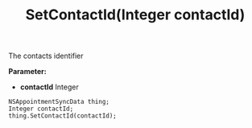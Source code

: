 ﻿---
uid: crmscript_ref_NSAppointmentSyncData_SetContactId
title: SetContactId(Integer contactId)
intellisense: NSAppointmentSyncData.SetContactId
keywords: NSAppointmentSyncData, GetContactId
so.topic: reference
---

The contacts identifier

**Parameter:** 
 - **contactId** Integer

```crmscript
NSAppointmentSyncData thing;
Integer contactId;
thing.SetContactId(contactId);
```

